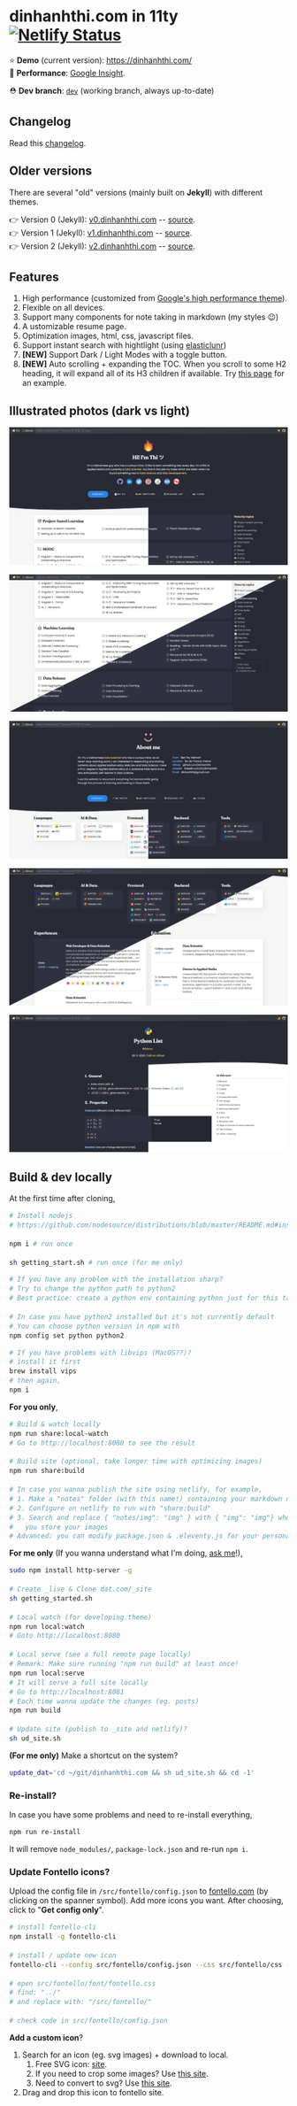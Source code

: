 # dinhanhthi.com in 11ty [![Netlify Status](https://api.netlify.com/api/v1/badges/ace14869-1b28-471b-ad0f-5f1f7defa382/deploy-status)](https://app.netlify.com/sites/inspiring-goldstine-cfc130/deploys)

⭐  __Demo__ (current version): https://dinhanhthi.com/ <br />
🚀  __Performance__: [Google Insight](https://developers.google.com/speed/pagespeed/insights/?url=https%3A%2F%2Fdinhanhthi.com). <br />

⛑  __Dev branch__: [`dev`](https://github.com/dinhanhthi/dinhanhthi.com/tree/dev) (working branch, always up-to-date) <br />

## Changelog

Read this [changelog](./CHANGELOG.md).

## Older versions

There are several "old" versions (mainly built on **Jekyll**) with different themes.

👉 Version 0 (Jekyll): [v0.dinhanhthi.com](https://v0.dinhanhthi.com) -- [source](https://github.com/dinhanhthi/dinhanhthi.com/tree/v0-jekyll).<br />
👉 Version 1 (Jekyll): [v1.dinhanhthi.com](https://v1.dinhanhthi.com) -- [source](https://github.com/dinhanhthi/dinhanhthi.com/tree/v1-jekyll).<br />
👉 Version 2 (Jekyll): [v2.dinhanhthi.com](https://v2.dinhanhthi.com) -- [source](https://github.com/dinhanhthi/dinhanhthi.com/tree/v2-jekyll).<br />

## Features

1. High performance (customized from [Google's high performance theme](https://github.com/google/eleventy-high-performance-blog)).
2. Flexible on all devices.
3. Support many components for note taking in markdown (my styles 😉)
4. A ustomizable resume page.
5. Optimization images, html, css, javascript files.
6. Support instant search with hightlight (using [elasticlunr](http://elasticlunr.com/))
7. **[NEW]** Support Dark / Light Modes with a toggle button.
8. **[NEW]** Auto scrolling + expanding the TOC. When you scroll to some H2 heading, it will expand all of its H3 children if available. Try [this page](https://dinhanhthi.com/confusion-matrix-and-f1-score/) for an example.

## Illustrated photos (dark vs light)

![Home page](./src/img/frontpage.png)

![Home page 2](./src/img/front-more.png)

![About page](./src/img/about-page.png)

![About page 2](./src/img/about-more.png)

![Note page](./src/img/note-page.png)

## Build & dev locally

At the first time after cloning,

``` bash
# Install nodejs
# https://github.com/nodesource/distributions/blob/master/README.md#installation-instructions

npm i # run once

sh getting_start.sh # run once (for me only)
```

``` bash
# If you have any problem with the installation sharp?
# Try to change the python path to python2
# Best practice: create a python env containing python just for this task!

# In case you have python2 installed but it's not currently default
# You can choose python version in npm with
npm config set python python2
```

``` bash
# If you have problems with libvips (MacOS??)?
# install it first
brew install vips
# then again,
npm i
```

**For you only**,

``` bash
# Build & watch locally
npm run share:local-watch
# Go to http://localhost:8080 to see the result

# Build site (optional, take longer time with optimizing images)
npm run share:build

# In case you wanna publish the site using netlify, for example,
# 1. Make a "notes" folder (with this name!) containing your markdown notes
# 2. Configure on netlify to run with "share:build"
# 3. Search and replace { "notes/img": "img" } with { "img": "img"} where ./img/ is the place
#   you store your images
# Advanced: you can modify package.json & .eleventy.js for your personal commands if you want.
```

**For me only** (If you wanna understand what I'm doing, [ask me](mailto:dinhanhthi@gmail.com)!),

``` bash
sudo npm install http-server -g

# Create _live & Clone dat.com/_site
sh getting_started.sh

# Local watch (for developing theme)
npm run local:watch
# Goto http://localhost:8080

# Local serve (see a full remote page locally)
# Remark: Make sure running "npm run build" at least once!
npm run local:serve
# It will serve a full site locally
# Go to http://localhost:8081
# Each time wanna update the changes (eg. posts)
npm run build

# Update site (publish to _site and netlify)?
sh ud_site.sh
```

**(For me only)** Make a shortcut on the system?

``` bash
update_dat='cd ~/git/dinhanhthi.com && sh ud_site.sh && cd -1'
```

### Re-install?

In case you have some problems and need to re-install everything,

``` bash
npm run re-install
```

It will remove `node_modules/`, `package-lock.json` and re-run `npm i`.

### Update Fontello icons?

Upload the config file in `/src/fontello/config.json` to [fontello.com](https://fontello.com/) (by clicking on the spanner symbol). Add more icons you want. After choosing, click to "**Get config only**".

``` bash
# install fontello-cli
npm install -g fontello-cli

# install / update new icon
fontello-cli --config src/fontello/config.json --css src/fontello/css --font src/fontello/font install

# open src/fontello/font/fontello.css
# find: "../"
# and replace with: "/src/fontello/"

# check code in src/fontello/config.json
```

**Add a custom icon**?

1. Search for an icon (eg. svg images) + download to local.
   1. Free SVG icon: [site](https://uxwing.com/).
   2. If you need to crop some images? Use [this site](https://www.iloveimg.com/crop-image).
   3. Need to convert to svg? Use [this site](https://www.pngtosvg.com/).
2. Drag and drop this icon to fontello site.